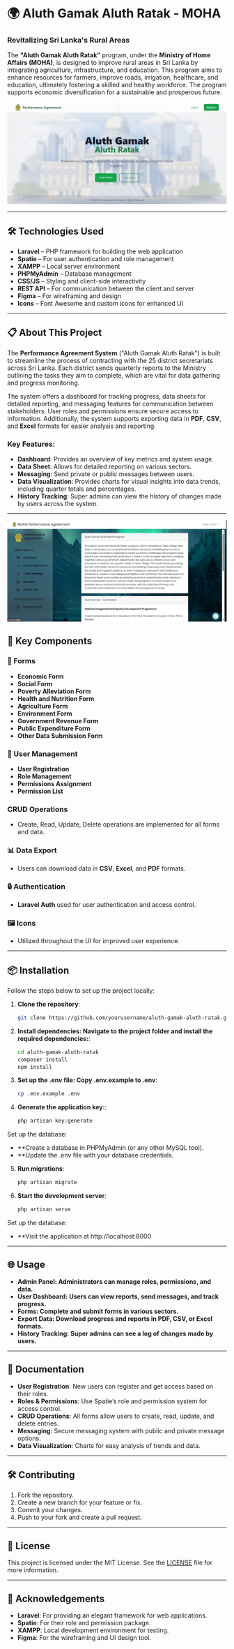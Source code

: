 # 🌍 Aluth Gamak Aluth Ratak - MOHA

### Revitalizing Sri Lanka's Rural Areas

The **"Aluth Gamak Aluth Ratak"** program, under the **Ministry of Home Affairs (MOHA)**, is designed to improve rural areas in Sri Lanka by integrating agriculture, infrastructure, and education. This program aims to enhance resources for farmers, improve roads, irrigation, healthcare, and education, ultimately fostering a skilled and healthy workforce. The program supports economic diversification for a sustainable and prosperous future.

![Aluth_Gamak_Aluth_Ratak-MOHA](https://github.com/GayanKavinda/Aluth_Gamak_Aluth_Ratak-MOHA/blob/main/Project%20Showcase/1.%20Home%20Page.jpeg)

---

## 🛠 Technologies Used

- **Laravel** – PHP framework for building the web application
- **Spatie** – For user authentication and role management
- **XAMPP** – Local server environment
- **PHPMyAdmin** – Database management
- **CSS/JS** – Styling and client-side interactivity
- **REST API** – For communication between the client and server
- **Figma** – For wireframing and design
- **Icons** – Font Awesome and custom icons for enhanced UI

---

## 📋 About This Project

The **Performance Agreement System** ("Aluth Gamak Aluth Ratak") is built to streamline the process of contracting with the 25 district secretariats across Sri Lanka. Each district sends quarterly reports to the Ministry outlining the tasks they aim to complete, which are vital for data gathering and progress monitoring.

The system offers a dashboard for tracking progress, data sheets for detailed reporting, and messaging features for communication between stakeholders. User roles and permissions ensure secure access to information. Additionally, the system supports exporting data in **PDF**, **CSV**, and **Excel** formats for easier analysis and reporting.

### Key Features:
- **Dashboard**: Provides an overview of key metrics and system usage.
- **Data Sheet**: Allows for detailed reporting on various sectors.
- **Messaging**: Send private or public messages between users.
- **Data Visualization**: Provides charts for visual insights into data trends, including quarter totals and percentages.
- **History Tracking**: Super admins can view the history of changes made by users across the system.

---

![Aluth_Gamak_Aluth_Ratak-MOHA](https://github.com/GayanKavinda/Aluth_Gamak_Aluth_Ratak-MOHA/blob/main/Project%20Showcase/5.%20Access%20with%20Home%20Page%20(Dash%20Board).png)

## 🔧 Key Components

### 📝 Forms
- **Economic Form**
- **Social Form**
- **Poverty Alleviation Form**
- **Health and Nutrition Form**
- **Agriculture Form**
- **Environment Form**
- **Government Revenue Form**
- **Public Expenditure Form**
- **Other Data Submission Form**

### 👥 User Management
- **User Registration**
- **Role Management**
- **Permissions Assignment**
- **Permission List**

### CRUD Operations
- Create, Read, Update, Delete operations are implemented for all forms and data.

### 📊 Data Export
- Users can download data in **CSV**, **Excel**, and **PDF** formats.

### 🔒 Authentication
- **Laravel Auth** used for user authentication and access control.

### 🖼 Icons
- Utilized throughout the UI for improved user experience.

---

## 📦 Installation

Follow the steps below to set up the project locally:

1. **Clone the repository**:
   ```bash
   git clone https://github.com/yourusername/aluth-gamak-aluth-ratak.git

2. **Install dependencies: Navigate to the project folder and install the required dependencies:**:
   ```bash
   cd aluth-gamak-aluth-ratak
   composer install
   npm install

3. **Set up the .env file: Copy .env.example to .env**:
   ```bash
   cp .env.example .env

4. **Generate the application key:**:
   ```bash
   php artisan key:generate

Set up the database:
- **Create a database in PHPMyAdmin (or any other MySQL tool).
- **Update the .env file with your database credentials.

5. **Run migrations**:
   ```bash
   php artisan migrate

6. **Start the development server**:
   ```bash
   php artisan serve

Set up the database:
- **Visit the application at http://localhost:8000

---

## 🌐 Usage

- **Admin Panel: Administrators can manage roles, permissions, and data.**
- **User Dashboard: Users can view reports, send messages, and track progress.**
- **Forms: Complete and submit forms in various sectors.**
- **Export Data: Download progress and reports in PDF, CSV, or Excel formats.**
- **History Tracking: Super admins can see a log of changes made by users.**

---

## 📖 Documentation

- **User Registration**: New users can register and get access based on their roles.
- **Roles & Permissions**: Use Spatie’s role and permission system for access control.
- **CRUD Operations**: All forms allow users to create, read, update, and delete entries.
- **Messaging**: Secure messaging system with public and private message options.
- **Data Visualization**: Charts for easy analysis of trends and data.

---

## 🛠 Contributing

1. Fork the repository.
2. Create a new branch for your feature or fix.
3. Commit your changes.
4. Push to your fork and create a pull request.

---

## 📝 License

This project is licensed under the MIT License. See the [LICENSE](LICENSE) file for more information.

---

## 🤝 Acknowledgements

- **Laravel**: For providing an elegant framework for web applications.
- **Spatie**: For their role and permission package.
- **XAMPP**: Local development environment for testing.
- **Figma**: For the wireframing and UI design tool.
